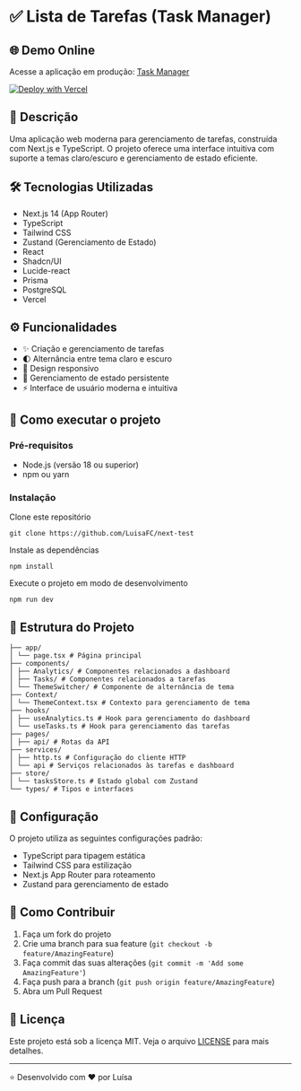 # ✅ Lista de Tarefas (Task Manager)

## 🌐 Demo Online
Acesse a aplicação em produção: [Task Manager](https://task-manager-next.vercel.app)

[![Deploy with Vercel](https://vercel.com/button)](https://task-manager-next.vercel.app)


## 📝 Descrição
Uma aplicação web moderna para gerenciamento de tarefas, construída com Next.js e TypeScript. O projeto oferece uma interface intuitiva com suporte a temas claro/escuro e gerenciamento de estado eficiente.

## 🛠️ Tecnologias Utilizadas
- Next.js 14 (App Router)
- TypeScript
- Tailwind CSS
- Zustand (Gerenciamento de Estado)
- React
- Shadcn/UI
- Lucide-react
- Prisma
- PostgreSQL
- Vercel

## ⚙️ Funcionalidades
- ✨ Criação e gerenciamento de tarefas
- 🌓 Alternância entre tema claro e escuro
- 📱 Design responsivo
- 💾 Gerenciamento de estado persistente
- ⚡ Interface de usuário moderna e intuitiva

## 🚀 Como executar o projeto

### Pré-requisitos
- Node.js (versão 18 ou superior)
- npm ou yarn

### Instalação

Clone este repositório

```
git clone https://github.com/LuisaFC/next-test
```

Instale as dependências

```
npm install
```

Execute o projeto em modo de desenvolvimento

```
npm run dev
```

## 📁 Estrutura do Projeto

```
├── app/
│ └── page.tsx # Página principal
├── components/
│ ├── Analytics/ # Componentes relacionados a dashboard
│ ├── Tasks/ # Componentes relacionados a tarefas
│ └── ThemeSwitcher/ # Componente de alternância de tema
├── Context/
│ └── ThemeContext.tsx # Contexto para gerenciamento de tema
├── hooks/
│ ├── useAnalytics.ts # Hook para gerenciamento do dashboard
│ └── useTasks.ts # Hook para gerenciamento das tarefas
├── pages/
│ ├── api/ # Rotas da API
├── services/
│ ├── http.ts # Configuração do cliente HTTP
│ └── api # Serviços relacionados às tarefas e dashboard
├── store/
│ └── tasksStore.ts # Estado global com Zustand
└── types/ # Tipos e interfaces

```

## 🔧 Configuração
O projeto utiliza as seguintes configurações padrão:
- TypeScript para tipagem estática
- Tailwind CSS para estilização
- Next.js App Router para roteamento
- Zustand para gerenciamento de estado

## 🤝 Como Contribuir
1. Faça um fork do projeto
2. Crie uma branch para sua feature (`git checkout -b feature/AmazingFeature`)
3. Faça commit das suas alterações (`git commit -m 'Add some AmazingFeature'`)
4. Faça push para a branch (`git push origin feature/AmazingFeature`)
5. Abra um Pull Request

## 📝 Licença
Este projeto está sob a licença MIT. Veja o arquivo [LICENSE](LICENSE) para mais detalhes.

---

⭐ Desenvolvido com ♥ por Luísa